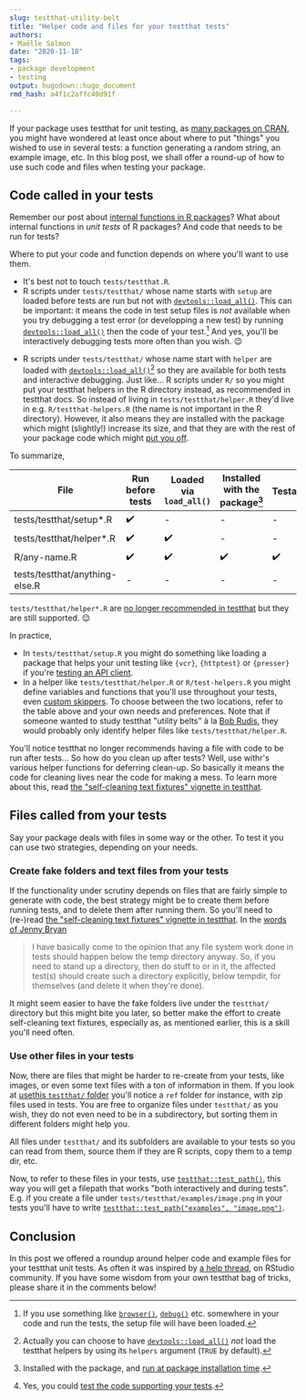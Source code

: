 ```yaml
---
slug: testthat-utility-belt
title: "Helper code and files for your testthat tests" 
authors: 
- Maëlle Salmon 
date: "2020-11-18" 
tags: 
- package development 
- testing
output: hugodown::hugo_document
rmd_hash: a4f1c2affc40d91f

---
```


If your package uses testthat for unit testing, as [many packages on CRAN](https://www.tidyverse.org/blog/2019/11/testthat-2-3-0/), you might have wondered at least once about where to put "things" you wished to use in several tests: a function generating a random string, an example image, etc. In this blog post, we shall offer a round-up of how to use such code and files when testing your package.

Code called in your tests
-------------------------

Remember our post about [internal functions in R packages](/2019/12/12/internal-functions/)? What about internal functions in *unit tests* of R packages? And code that needs to be run for tests?

Where to put your code and function depends on where you'll want to use them.

-   It's best not to touch `tests/testthat.R`.
-   R scripts under `tests/testthat/` whose name starts with `setup` are loaded before tests are run but not with [`devtools::load_all()`](https://devtools.r-lib.org//reference/load_all.html). This can be important: it means the code in test setup files is *not* available when you try debugging a test error (or developping a new test) by running [`devtools::load_all()`](https://devtools.r-lib.org//reference/load_all.html) then the code of your test.[^1] And yes, you'll be interactively debugging tests more often than you wish. :wink:

<!-- -->

-   R scripts under `tests/testthat/` whose name start with `helper` are loaded with [`devtools::load_all()`](https://devtools.r-lib.org//reference/load_all.html)[^2] so they are available for both tests and interactive debugging. Just like... R scripts under `R/` so you might put your testthat helpers in the R directory instead, as recommended in testthat docs. So instead of living in `tests/testthat/helper.R` they'd live in e.g. `R/testthat-helpers.R` (the name is not important in the R directory). However, it also means they are installed with the package which might (slightly!) increase its size, and that they are with the rest of your package code which might [put you off](https://community.rstudio.com/t/why-are-tests-testthat-helper-files-discouraged-in-testthat/85253).

To summarize,

| File                           | Run before tests | Loaded via `load_all()` | Installed with the package[^3] | Testable[^4] |
|--------------------------------|------------------|-------------------------|--------------------------------|--------------|
| tests/testthat/setup\*.R       | ✔️               | \-                      | \-                             | \-           |
| tests/testthat/helper\*.R      | ✔️               | ✔️                      | \-                             | \-           |
| R/any-name.R                   | ✔️               | ✔️                      | ✔️                             | ✔️           |
| tests/testthat/anything-else.R | \-               | \-                      | \-                             | \-           |

`tests/testthat/helper*.R` are [no longer recommended in testthat](https://testthat.r-lib.org/reference/test_dir.html#special-files) but they are still supported. :relieved:

In practice,

-   In `tests/testthat/setup.R` you might do something like loading a package that helps your unit testing like `{vcr}`, `{httptest}` or `{presser}` if you're [testing an API client](https://books.ropensci.org/http-testing/).
-   In a helper like `tests/testthat/helper.R` or `R/test-helpers.R` you might define variables and functions that you'll use throughout your tests, even [custom skippers](https://testthat.r-lib.org/articles/skipping.html#helpers). To choose between the two locations, refer to the table above and your own needs and preferences. Note that if someone wanted to study testthat "utility belts" à la [Bob Rudis](https://rud.is/b/2018/04/08/dissecting-r-package-utility-belts/), they would probably only identify helper files like `tests/testthat/helper.R`.

You'll notice testthat no longer recommends having a file with code to be run after tests... So how do you clean up after tests? Well, use withr's various helper functions for deferring clean-up. So basically it means the code for cleaning lives near the code for making a mess. To learn more about this, read [the "self-cleaning text fixtures" vignette in testthat](https://testthat.r-lib.org/articles/test-fixtures.html).

Files called from your tests
----------------------------

Say your package deals with files in some way or the other. To test it you can use two strategies, depending on your needs.

### Create fake folders and text files from your tests

If the functionality under scrutiny depends on files that are fairly simple to generate with code, the best strategy might be to create them before running tests, and to delete them after running them. So you'll need to (re-)read [the "self-cleaning text fixtures" vignette in testthat](https://testthat.r-lib.org/articles/test-fixtures.html). In the [words of Jenny Bryan](https://github.com/hadley/r-pkgs/issues/483#issuecomment-691319934)

> I have basically come to the opinion that any file system work done in tests should happen below the temp directory anyway. So, if you need to stand up a directory, then do stuff to or in it, the affected test(s) should create such a directory explicitly, below tempdir, for themselves (and delete it when they're done).

It might seem easier to have the fake folders live under the `testthat/` directory but this might bite you later, so better make the effort to create self-cleaning text fixtures, especially as, as mentioned earlier, this is a skill you'll need often.

### Use other files in your tests

Now, there are files that might be harder to re-create from your tests, like images, or even some text files with a ton of information in them. If you look at [usethis `testthat/` folder](https://github.com/r-lib/usethis/tree/master/tests/testthat/) you'll notice a `ref` folder for instance, with zip files used in tests. You are free to organize files under `testthat/` as you wish, they do not even need to be in a subdirectory, but sorting them in different folders might help you.

All files under `testthat/` and its subfolders are available to your tests so you can read from them, source them if they are R scripts, copy them to a temp dir, etc.

Now, to refer to these files in your tests, use [`testthat::test_path()`](https://testthat.r-lib.org/reference/test_path.html), this way you will get a filepath that works "both interactively and during tests". E.g. if you create a file under `tests/testthat/examples/image.png` in your tests you'll have to write [`testthat::test_path("examples", "image.png")`](https://testthat.r-lib.org/reference/test_path.html).

Conclusion
----------

In this post we offered a roundup around helper code and example files for your testthat unit tests. As often it was inspired by [a help thread](https://community.rstudio.com/t/why-are-tests-testthat-helper-files-discouraged-in-testthat/85253), on RStudio community. If you have some wisdom from your own testthat bag of tricks, please share it in the comments below!

[^1]: If you use something like [`browser()`](https://rdrr.io/r/base/browser.html), [`debug()`](https://rdrr.io/r/base/debug.html) etc. somewhere in your code and run the tests, the setup file will have been loaded.

[^2]: Actually you can choose to have [`devtools::load_all()`](https://devtools.r-lib.org//reference/load_all.html) *not* load the testthat helpers by using its `helpers` argument (`TRUE` by default).

[^3]: Installed with the package, and [run at package installation time](https://github.com/r-lib/testthat/issues/1206#issuecomment-713519962).

[^4]: Yes, you could [test the code supporting your tests](https://github.com/r-lib/testthat/issues/1206#issuecomment-713583205).

